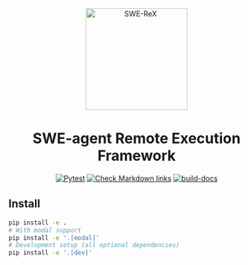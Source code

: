 <div align="center">

<img src="docs/assets/swerex.svg" alt="SWE-ReX" width="200"/>

# SWE-agent Remote Execution Framework

[![Pytest](https://github.com/SWE-agent/swe-rex/actions/workflows/pytest.yaml/badge.svg)](https://github.com/SWE-agent/swe-rex/actions/workflows/pytest.yaml)
[![Check Markdown links](https://github.com/SWE-agent/swe-rex/actions/workflows/check-links.yaml/badge.svg)](https://github.com/SWE-agent/swe-rex/actions/workflows/check-links.yaml)
[![build-docs](https://github.com/SWE-agent/swe-rex/actions/workflows/build-docs.yaml/badge.svg)](https://github.com/SWE-agent/swe-rex/actions/workflows/build-docs.yaml)
</div>

## Install

```bash
pip install -e .
# With modal support
pip install -e '.[modal]'
# Development setup (all optional dependencies)
pip install -e '.[dev]'
```
